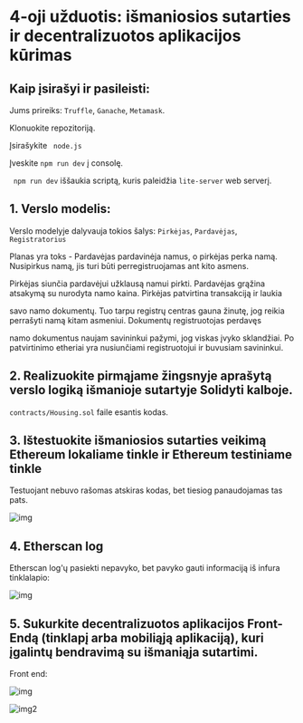 # 4-oji užduotis: išmaniosios sutarties ir decentralizuotos aplikacijos kūrimas

## Kaip įsirašyi ir pasileisti:
Jums prireiks: ```Truffle```, ```Ganache```, ```Metamask```.
 
 Klonuokite repozitoriją.
 
Įsirašykite ``` node.js```

Įveskite ```npm run dev``` į consolę.

``` npm run dev``` iššaukia scriptą, kuris paleidžia ```lite-server``` web serverį.

## 1. Verslo modelis:

Verslo modelyje dalyvauja tokios šalys: ``` Pirkėjas ```, ``` Pardavėjas ```, ``` Registratorius ```

Planas yra toks - Pardavėjas pardavinėja namus, o pirkėjas perka namą. Nusipirkus namą, jis turi būti perregistruojamas ant kito asmens.

Pirkėjas siunčia pardavėjui užklausą namui pirkti. Pardavėjas grąžina atsakymą su nurodyta namo kaina. Pirkėjas patvirtina transakciją ir laukia 

savo namo dokumentų. Tuo tarpu registrų centras gauna žinutę, jog reikia perrašyti namą kitam asmeniui. Dokumentų registruotojas perdavęs 

namo dokumentus naujam savininkui pažymi, jog viskas įvyko sklandžiai. Po patvirtinimo etheriai yra nusiunčiami registruotojui ir buvusiam savininkui.

## 2. Realizuokite pirmąjame žingsnyje aprašytą verslo logiką išmanioje sutartyje Solidyti kalboje.
```contracts/Housing.sol``` faile esantis kodas.

## 3. Ištestuokite išmaniosios sutarties veikimą Ethereum lokaliame tinkle ir Ethereum testiniame tinkle

Testuojant nebuvo rašomas atskiras kodas, bet tiesiog panaudojamas tas pats. 

![img](https://imgur.com/3wlridY.png)

## 4. Etherscan log

Etherscan log'ų pasiekti nepavyko, bet pavyko gauti informaciją iš infura tinklalapio:

![img](https://imgur.com/1qPdC4n.png)

## 5. Sukurkite decentralizuotos aplikacijos Front-Endą (tinklapį arba mobiliąją aplikaciją), kuri įgalintų bendravimą su išmaniąja sutartimi.

Front end:

![img](https://imgur.com/u0LsOwl.png)

![img2](https://imgur.com/W7rRkMl.png)
